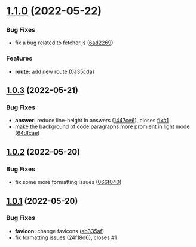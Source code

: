 # [1.1.0](https://github.com/zyachel/quetre/compare/v1.0.3...v1.1.0) (2022-05-22)


### Bug Fixes

* fix a bug related to fetcher.js ([6ad2269](https://github.com/zyachel/quetre/commit/6ad2269951bb6c72a464f22b6aa428ce84622e94))


### Features

* **route:** add new route ([0a35cda](https://github.com/zyachel/quetre/commit/0a35cdaa157d22dac4ac7b58d8ba9b6cd2553b31))



## [1.0.3](https://github.com/zyachel/quetre/compare/v1.0.2...v1.0.3) (2022-05-21)


### Bug Fixes

* **answer:** reduce line-height in answers ([1447ce6](https://github.com/zyachel/quetre/commit/1447ce65b582a4894773d5e062f37bfbbc9e8909)), closes [fix#1](https://github.com/fix/issues/1)
* make the background of code paragraphs more promient in light mode ([64dfcae](https://github.com/zyachel/quetre/commit/64dfcae88dfe3f7df87b9f9d76a37ce58581c882))



## [1.0.2](https://github.com/zyachel/quetre/compare/v1.0.1...v1.0.2) (2022-05-20)


### Bug Fixes

* fix some more formatting issues ([066f040](https://github.com/zyachel/quetre/commit/066f040eb489d3075cbcccb9cce22b59f146c247))



## [1.0.1](https://github.com/zyachel/quetre/compare/ab335afb6a202396b57882cb9dc8c159d584e654...v1.0.1) (2022-05-20)


### Bug Fixes

* **favicon:** change favicons ([ab335af](https://github.com/zyachel/quetre/commit/ab335afb6a202396b57882cb9dc8c159d584e654))
* fix formatting issues ([24f18d6](https://github.com/zyachel/quetre/commit/24f18d67377d63829b48a465be8e024079ba809e)), closes [#1](https://github.com/zyachel/quetre/issues/1)



